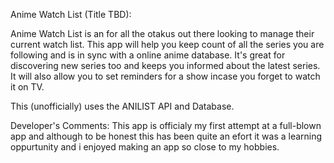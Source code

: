 Anime Watch List (Title TBD):

Anime Watch List is an for all the otakus out there looking to manage their current watch list.
This app will help you keep count of all the series you are following and is in sync with a online anime database.
It's great for discovering new series too and keeps you informed about the latest series.
It will also allow you to set reminders for a show incase you forget to watch it on TV.

This (unofficially) uses the ANILIST API and Database.



Developer's Comments:
This app is officialy my first attempt at a full-blown app and although to be honest this has been quite an efort it was a learning oppurtunity and i enjoyed making an app so close to my hobbies.

